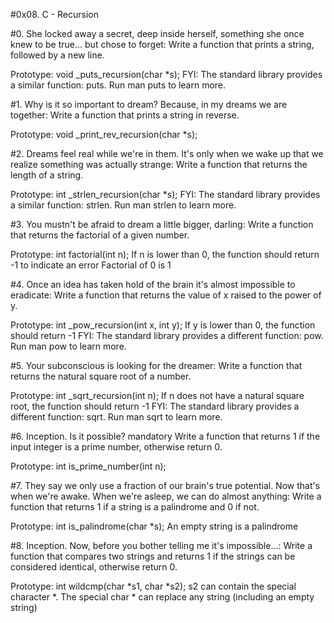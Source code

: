 #0x08. C - Recursion

#0. She locked away a secret, deep inside herself, something she once knew to be true... but chose to forget: Write a function that prints a string, followed by a new line.

Prototype: void _puts_recursion(char *s);
FYI: The standard library provides a similar function: puts. Run man puts to learn more.


#1. Why is it so important to dream? Because, in my dreams we are together: Write a function that prints a string in reverse.

Prototype: void _print_rev_recursion(char *s);


#2. Dreams feel real while we're in them. It's only when we wake up that we realize something was actually strange: Write a function that returns the length of a string.

Prototype: int _strlen_recursion(char *s);
FYI: The standard library provides a similar function: strlen. Run man strlen to learn more.

#3. You mustn't be afraid to dream a little bigger, darling: Write a function that returns the factorial of a given number.

Prototype: int factorial(int n);
If n is lower than 0, the function should return -1 to indicate an error
Factorial of 0 is 1

#4. Once an idea has taken hold of the brain it's almost impossible to eradicate: Write a function that returns the value of x raised to the power of y.

Prototype: int _pow_recursion(int x, int y);
If y is lower than 0, the function should return -1
FYI: The standard library provides a different function: pow. Run man pow to learn more.


#5. Your subconscious is looking for the dreamer: Write a function that returns the natural square root of a number.

Prototype: int _sqrt_recursion(int n);
If n does not have a natural square root, the function should return -1
FYI: The standard library provides a different function: sqrt. Run man sqrt to learn more.


#6. Inception. Is it possible?
mandatory
Write a function that returns 1 if the input integer is a prime number, otherwise return 0.

Prototype: int is_prime_number(int n);

#7. They say we only use a fraction of our brain's true potential. Now that's when we're awake. When we're asleep, we can do almost anything: Write a function that returns 1 if a string is a palindrome and 0 if not.

Prototype: int is_palindrome(char *s);
An empty string is a palindrome

#8. Inception. Now, before you bother telling me it's impossible...: Write a function that compares two strings and returns 1 if the strings can be considered identical, otherwise return 0.

Prototype: int wildcmp(char *s1, char *s2);
s2 can contain the special character *.
The special char * can replace any string (including an empty string)
